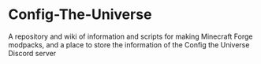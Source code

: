 # Config-The-Universe
A repository and wiki of information and scripts for making Minecraft Forge modpacks, and a place to store the information of the Config the Universe Discord server
